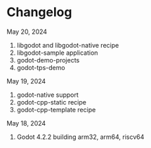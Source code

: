 # Changelog

May 20, 2024
1. libgodot and libgodot-native recipe
2. libgodot-sample application
3. godot-demo-projects
4. godot-tps-demo

May 19, 2024
1. godot-native support
2. godot-cpp-static recipe
3. godot-cpp-template recipe

May 18, 2024
1. Godot 4.2.2 building arm32, arm64, riscv64
